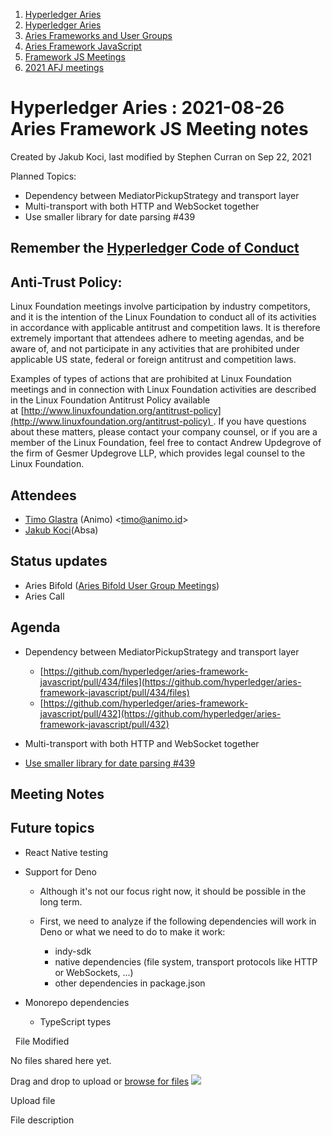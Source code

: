 1. [Hyperledger Aries](index.html)
2. [Hyperledger Aries](Hyperledger-Aries_18481154.html)
3. [Aries Frameworks and User Groups](Aries-Frameworks-and-User-Groups_18481290.html)
4. [Aries Framework JavaScript](Aries-Framework-JavaScript_18482463.html)
5. [Framework JS Meetings](Framework-JS-Meetings_18482467.html)
6. [2021 AFJ meetings](2021-AFJ-meetings_18514593.html)

# Hyperledger Aries : 2021-08-26 Aries Framework JS Meeting notes

Created by Jakub Koci, last modified by Stephen Curran on Sep 22, 2021

Planned Topics:

- Dependency between MediatorPickupStrategy and transport layer
- Multi-transport with both HTTP and WebSocket together
- Use smaller library for date parsing #439

## Remember the [Hyperledger Code of Conduct](https://lf-hyperledger.atlassian.net/wiki/display/HYP/Hyperledger+Code+of+Conduct)

## Anti-Trust Policy:

Linux Foundation meetings involve participation by industry competitors, and it is the intention of the Linux Foundation to conduct all of its activities in accordance with applicable antitrust and competition laws. It is therefore extremely important that attendees adhere to meeting agendas, and be aware of, and not participate in any activities that are prohibited under applicable US state, federal or foreign antitrust and competition laws.

Examples of types of actions that are prohibited at Linux Foundation meetings and in connection with Linux Foundation activities are described in the Linux Foundation Antitrust Policy available at [http://www.linuxfoundation.org/antitrust-policy](http://www.linuxfoundation.org/antitrust-policy) . If you have questions about these matters, please contact your company counsel, or if you are a member of the Linux Foundation, feel free to contact Andrew Updegrove of the firm of Gesmer Updegrove LLP, which provides legal counsel to the Linux Foundation.

## Attendees

- [Timo Glastra](https://lf-hyperledger.atlassian.net/wiki/people/5f64a069a1048d0069073500?ref=confluence) (Animo) &lt;timo@animo.id&gt;
- [Jakub Koci](https://lf-hyperledger.atlassian.net/wiki/people/557058:a09deeb2-174a-4e43-9fd0-890f4d055dd5?ref=confluence)(Absa)

## Status updates

- Aries Bifold ([Aries Bifold User Group Meetings](Aries-Bifold-User-Group-Meetings_18490725.html))
- Aries Call

## Agenda

- Dependency between MediatorPickupStrategy and transport layer
  
  - [https://github.com/hyperledger/aries-framework-javascript/pull/434/files](https://github.com/hyperledger/aries-framework-javascript/pull/434/files)
  - [https://github.com/hyperledger/aries-framework-javascript/pull/432](https://github.com/hyperledger/aries-framework-javascript/pull/432)
- Multi-transport with both HTTP and WebSocket together
- [Use smaller library for date parsing #439](https://github.com/hyperledger/aries-framework-javascript/issues/439)

## Meeting Notes

## Future topics

- React Native testing
- Support for Deno
  
  - Although it's not our focus right now, it should be possible in the long term.
  - First, we need to analyze if the following dependencies will work in Deno or what we need to do to make it work:
    
    - indy-sdk
    - native dependencies (file system, transport protocols like HTTP or WebSockets, ...)
    - other dependencies in package.json
- Monorepo dependencies
  
  - TypeScript types

  File Modified

No files shared here yet.

Drag and drop to upload or [browse for files]() ![](images/icons/wait.gif)

Upload file

File description
